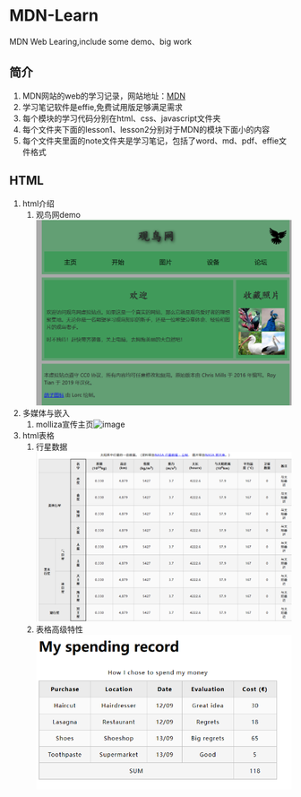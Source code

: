 # MDN-Learn
MDN Web Learing,include some demo、big work
## 简介
1. MDN网站的web的学习记录，网站地址：[MDN](https://developer.mozilla.org/zh-CN/docs/Learn/Getting_started_with_the_web "MDN")
2. 学习笔记软件是effie,免费试用版足够满足需求 
3. 每个模块的学习代码分别在html、css、javascript文件夹
4. 每个文件夹下面的lesson1、lesson2分别对于MDN的模块下面小的内容
5.  每个文件夹里面的note文件夹是学习笔记，包括了word、md、pdf、effie文件格式
## HTML
1. html介绍   
    1. 观鸟网demo ![image](./html/lesson1/assets/pic1.png) 
2. 多媒体与嵌入 
    1. molliza宣传主页![image](./html/lesson2/Mozilla-splash-page/pic1.png)
3. html表格
    1. 行星数据![image](./html/lesson3/plantData/pic1.png)
    2. 表格高级特性![image](./html/lesson3/table3/pic1.png)
